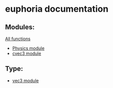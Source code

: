 euphoria documentation
========

Modules:
--------
[All functions](modules.md)

* [Physics module](module_Physics.md)
* [cvec3 module](module_cvec3.md)

Type:
--------

* [vec3 module](type_vec3.md)
